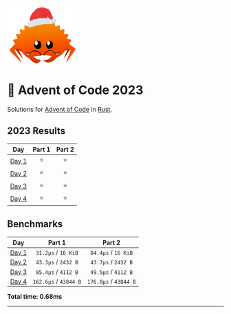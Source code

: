 <img src="./.assets/christmas_ferris.png" width="164" alt="ferris">

# 🎄 Advent of Code 2023

Solutions for [Advent of Code](https://adventofcode.com/) in [Rust](https://www.rust-lang.org/).

<!--- advent_readme_stars table --->

## 2023 Results

|                     Day                      | Part 1 | Part 2 |
| :------------------------------------------: | :----: | :----: |
| [Day 1](https://adventofcode.com/2023/day/1) |   ⭐   |   ⭐   |
| [Day 2](https://adventofcode.com/2023/day/2) |   ⭐   |   ⭐   |
| [Day 3](https://adventofcode.com/2023/day/3) |   ⭐   |   ⭐   |
| [Day 4](https://adventofcode.com/2023/day/4) |   ⭐   |   ⭐   |

<!--- advent_readme_stars table --->

<!--- benchmarking table --->

## Benchmarks

|           Day            |        Part 1         |        Part 2         |
| :----------------------: | :-------------------: | :-------------------: |
| [Day 1](./src/bin/01.rs) |  `31.2µs` / `16 KiB`  |  `84.4µs` / `16 KiB`  |
| [Day 2](./src/bin/02.rs) |  `43.3µs` / `2432 B`  |  `43.7µs` / `2432 B`  |
| [Day 3](./src/bin/03.rs) |  `85.4µs` / `4112 B`  |  `49.5µs` / `4112 B`  |
| [Day 4](./src/bin/04.rs) | `162.6µs` / `43844 B` | `176.0µs` / `43844 B` |

**Total time: 0.68ms**

<!--- benchmarking table --->

---
